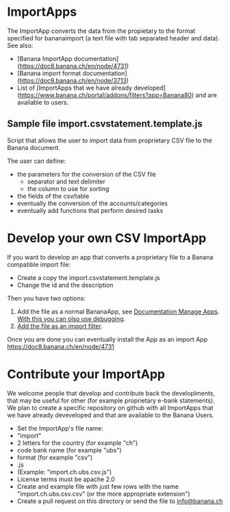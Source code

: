 # ImportApps
The ImportApp converts the data from the propietary to the format specified for bananaimport (a text file with tab separated header and data). See also:
* [Banana ImportApp documentation] (https://doc8.banana.ch/en/node/4731)
* [Banana import format documentation] (https://doc8.banana.ch/en/node/3713)
* List of [ImportApps that we have already developed] (https://www.banana.ch/portal/addons/filters?app=Banana80) and are available to users.


## Sample file import.csvstatement.template.js
Script that allows the user to import data from proprietary CSV file to the Banana document.

The user can define:
* the parameters for the conversion of the CSV file
  * separator and text delimiter
  * the column to use for sorting
* the fields of the csv/table
* eventually the conversion of the accounts/categories
* eventually add functions that perform desired tasks

# Develop your own CSV ImportApp
If you want to develop an app that converts a proprietary file to a Banana compatible import file: 
* Create a copy the import.csvstatement.template.js 
* Change the id and the description

Then you have two options: 

1. Add the file as a normal BananaApp, see [Documentation Manage Apps](https://doc8.banana.ch/en/node/7709).  
   [With this you can olso use debugging](https://doc8.banana.ch/en/node/4735). 
2. [Add the file as an import filter](https://doc8.banana.ch/en/node/4160).

Once you are done you can eventually install the App as an import App https://doc8.banana.ch/en/node/4731

# Contribute your ImportApp
We welcome people that develop and contribute back the developlments, that may be useful for other (for example proprietary e-bank statements).  
We plan to create a specific repository on github with all ImportApps that we have already deveveloped and that are available to the Banana Users.

* Set the ImportApp's file name:
 * "import" 
 * 2 letters for the country (for example "ch")
 * code bank name (for example "ubs")
 * format (for example "csv")
 * .js
 * (Example: "import.ch.ubs.csv.js")
* License terms must be apache 2.0 
* Create and example file with just few rows with the name "import.ch.ubs.csv.csv" (or the more appropriate extension")
* Create a pull request on this directory or send the file to info@banana.ch





